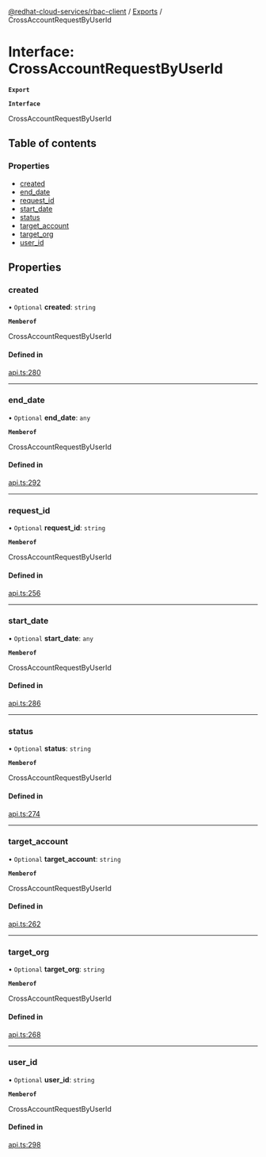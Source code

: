 [@redhat-cloud-services/rbac-client](../README.md) / [Exports](../modules.md) / CrossAccountRequestByUserId

# Interface: CrossAccountRequestByUserId

**`Export`**

**`Interface`**

CrossAccountRequestByUserId

## Table of contents

### Properties

- [created](CrossAccountRequestByUserId.md#created)
- [end\_date](CrossAccountRequestByUserId.md#end_date)
- [request\_id](CrossAccountRequestByUserId.md#request_id)
- [start\_date](CrossAccountRequestByUserId.md#start_date)
- [status](CrossAccountRequestByUserId.md#status)
- [target\_account](CrossAccountRequestByUserId.md#target_account)
- [target\_org](CrossAccountRequestByUserId.md#target_org)
- [user\_id](CrossAccountRequestByUserId.md#user_id)

## Properties

### created

• `Optional` **created**: `string`

**`Memberof`**

CrossAccountRequestByUserId

#### Defined in

[api.ts:280](https://github.com/RedHatInsights/javascript-clients/blob/master/packages/rbac/api.ts#L280)

___

### end\_date

• `Optional` **end\_date**: `any`

**`Memberof`**

CrossAccountRequestByUserId

#### Defined in

[api.ts:292](https://github.com/RedHatInsights/javascript-clients/blob/master/packages/rbac/api.ts#L292)

___

### request\_id

• `Optional` **request\_id**: `string`

**`Memberof`**

CrossAccountRequestByUserId

#### Defined in

[api.ts:256](https://github.com/RedHatInsights/javascript-clients/blob/master/packages/rbac/api.ts#L256)

___

### start\_date

• `Optional` **start\_date**: `any`

**`Memberof`**

CrossAccountRequestByUserId

#### Defined in

[api.ts:286](https://github.com/RedHatInsights/javascript-clients/blob/master/packages/rbac/api.ts#L286)

___

### status

• `Optional` **status**: `string`

**`Memberof`**

CrossAccountRequestByUserId

#### Defined in

[api.ts:274](https://github.com/RedHatInsights/javascript-clients/blob/master/packages/rbac/api.ts#L274)

___

### target\_account

• `Optional` **target\_account**: `string`

**`Memberof`**

CrossAccountRequestByUserId

#### Defined in

[api.ts:262](https://github.com/RedHatInsights/javascript-clients/blob/master/packages/rbac/api.ts#L262)

___

### target\_org

• `Optional` **target\_org**: `string`

**`Memberof`**

CrossAccountRequestByUserId

#### Defined in

[api.ts:268](https://github.com/RedHatInsights/javascript-clients/blob/master/packages/rbac/api.ts#L268)

___

### user\_id

• `Optional` **user\_id**: `string`

**`Memberof`**

CrossAccountRequestByUserId

#### Defined in

[api.ts:298](https://github.com/RedHatInsights/javascript-clients/blob/master/packages/rbac/api.ts#L298)
